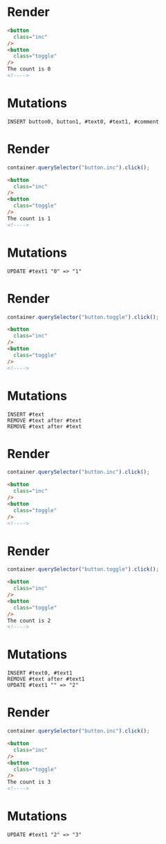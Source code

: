 # Render
```html
<button
  class="inc"
/>
<button
  class="toggle"
/>
The count is 0
<!---->
```

# Mutations
```
INSERT button0, button1, #text0, #text1, #comment
```

# Render
```js
container.querySelector("button.inc").click();
```
```html
<button
  class="inc"
/>
<button
  class="toggle"
/>
The count is 1
<!---->
```

# Mutations
```
UPDATE #text1 "0" => "1"
```

# Render
```js
container.querySelector("button.toggle").click();
```
```html
<button
  class="inc"
/>
<button
  class="toggle"
/>
<!---->
```

# Mutations
```
INSERT #text
REMOVE #text after #text
REMOVE #text after #text
```

# Render
```js
container.querySelector("button.inc").click();
```
```html
<button
  class="inc"
/>
<button
  class="toggle"
/>
<!---->
```


# Render
```js
container.querySelector("button.toggle").click();
```
```html
<button
  class="inc"
/>
<button
  class="toggle"
/>
The count is 2
<!---->
```

# Mutations
```
INSERT #text0, #text1
REMOVE #text after #text1
UPDATE #text1 "" => "2"
```

# Render
```js
container.querySelector("button.inc").click();
```
```html
<button
  class="inc"
/>
<button
  class="toggle"
/>
The count is 3
<!---->
```

# Mutations
```
UPDATE #text1 "2" => "3"
```